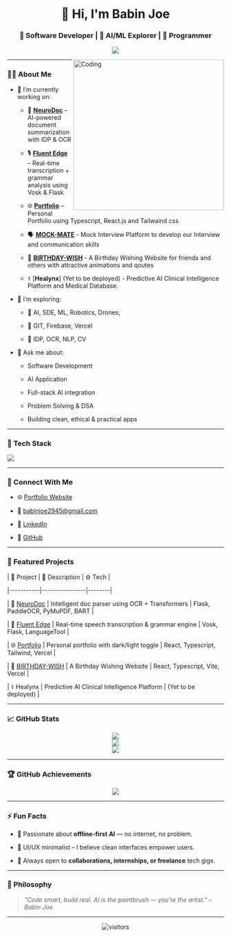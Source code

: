 <h1 align="center">👋 Hi, I'm Babin Joe</h1>

<h3 align="center">🚀 Software Developer | 🧠 AI/ML Explorer | 🔐 Programmer</h3>



<p align="center">

  <img src="https://readme-typing-svg.herokuapp.com?font=Fira+Code&weight=500&size=24&pause=1000&color=0AFFEF&vCenter=true&width=435&lines=Building+AI+Applications;Open+Source+is+Love;Turning+Ideas+Into+Tech;Developing+Softwares" />

</p>



  <img align="right" alt="Coding" width="350" src="https://media.giphy.com/media/qgQUggAC3Pfv687qPC/giphy.gif" />



---



### 👨‍💻 About Me



- 🔭 I’m currently working on:

  - 🧠 [**NeuroDoc**](https://github.com/BABIN-JOE/NeuroDoc) – AI-powered document summarization with IDP & OCR

  - 🎙️ [**Fluent Edge**](https://github.com/BABIN-JOE/FLUENT-EDGE) – Real-time transcription + grammar analysis using Vosk & Flask

  - 🌐 [**Portfolio**](https://github.com/BABIN-JOE/Portfolio) – Personal Portfolio using Typescript, React.js and Tailwaind css

  - 🗣️ [**MOCK-MATE**](https://github.com/BABIN-JOE/MOCK-MATE) - Mock Interview Platform to develop our Interview and communication skills

  - 🎂 [**BIRTHDAY-WISH**](https://github.com/BABIN-JOE/BIRTHDAY-WISH) - A Birthday Wishing Website for friends and others with attractive animations and qoutes

  - ⚕️ [**Healynx**] (Yet to be deployed) - Predictive AI Clinical Intelligence Platform and Medical Database.



- 🌱 I’m exploring:

  - 🤖 AI, SDE, ML, Robotics, Drones,

  - 🧩 GIT, Firebase, Vercel

  - 🧠 IDP, OCR, NLP, CV



- 💬 Ask me about:

  - Software Development

  - AI Application

  - Full-stack AI integration

  - Problem Solving & DSA

  - Building clean, ethical & practical apps



---



### 🧰 Tech Stack



<p align="left">

  <img src="https://skillicons.dev/icons?i=python,java,flask,ts,tailwind,vercel,supabase,git,vscode,tensorflow,html,css,js,firebase,mysql,cpp,linux,bash" />

</p>



---



### 🔗 Connect With Me



- 🌐 [Portfolio Website](https://babin-joe.vercel.app)

- 📧 babinjoe2945@gmail.com

- 💼 [LinkedIn](https://www.linkedin.com/in/babin-joe/)

- 🐙 [GitHub](https://github.com/BABIN-JOE)



---



### 🚀 Featured Projects



| 💼 Project | 📄 Description | ⚙️ Tech |

|-----------|----------------|--------|

| 🧠 [NeuroDoc](https://github.com/BABIN-JOE/NeuroDoc) | Intelligent doc parser using OCR + Transformers | Flask, PaddleOCR, PyMuPDF, BART |

| 🎤 [Fluent Edge](https://github.com/BABIN-JOE/FLUENT-EDGE) | Real-time speech transcription & grammar engine | Vosk, Flask, LanguageTool |

| 🌐 [Portfolio](https://github.com/BABIN-JOE/Portfolio) | Personal portfolio with dark/light toggle | React, Typescript, Tailwind, Vercel |

| 🎂 [BIRTHDAY-WISH](https://github.com/BABIN-JOE/BIRTHDAY-WISH) | A Birthday Wishing Website | React, Typescript, Vite, Vercel |

| ⚕️ Healynx | Predictive AI Clinical Intelligence Platform | (Yet to be deployed) |



---



### 📈 GitHub Stats



<p align="center">

  <img src="https://github-readme-stats.vercel.app/api?username=BABIN-JOE&theme=radical&show_icons=true&count_private=true" />

  <br />

  <img src="https://streak-stats.demolab.com?user=BABIN-JOE&theme=radical" />

  <br />

  <img src="https://github-readme-stats.vercel.app/api/top-langs/?username=BABIN-JOE&layout=compact&theme=radical" />

</p>



---



### 🏆 GitHub Achievements



<p align="center">

  <img src="https://github-profile-trophy.vercel.app/?username=BABIN-JOE&theme=onedark&margin-w=10&margin-h=10" />

</p>



---



### ⚡ Fun Facts



- 🎯 Passionate about **offline-first AI** — no internet, no problem.

- 🎨 UI/UX minimalist – I believe clean interfaces empower users.

- 🤝 Always open to **collaborations, internships, or freelance** tech gigs.



---



### 🧠 Philosophy



> *"Code smart, build real. AI is the paintbrush — you’re the artist." – Babin Joe*



---



<p align="center">

  <img src="https://komarev.com/ghpvc/?username=BABIN-JOE&color=blue" alt="visitors" />

</p>
